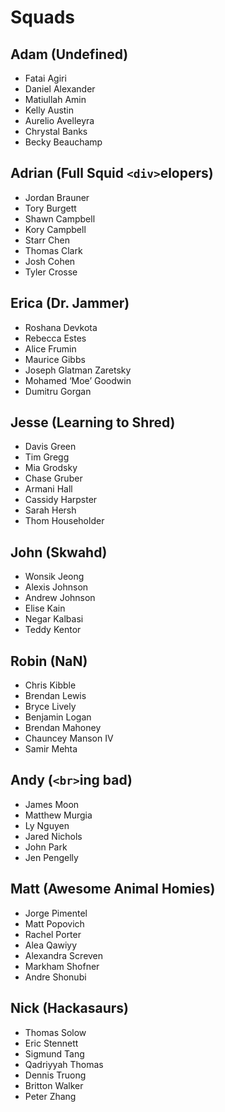 # Squads

## Adam (Undefined)
- Fatai Agiri
- Daniel Alexander
- Matiullah Amin
- Kelly Austin
- Aurelio Avelleyra
- Chrystal Banks
- Becky Beauchamp

## Adrian (Full Squid `<div>`elopers)
- Jordan Brauner
- Tory Burgett
- Shawn	Campbell
- Kory Campbell
- Starr	Chen
- Thomas Clark
- Josh Cohen
- Tyler	Crosse

## Erica (Dr. Jammer)
- Roshana	Devkota
- Rebecca	Estes
- Alice	Frumin
- Maurice	Gibbs
- Joseph	Glatman Zaretsky
- Mohamed ‘Moe’	Goodwin
- Dumitru	Gorgan

## Jesse (Learning to Shred)
- Davis Green
- Tim Gregg
- Mia Grodsky
- Chase	Gruber
- Armani Hall
- Cassidy Harpster
- Sarah Hersh
- Thom Householder

## John (Skwahd)
- Wonsik Jeong
- Alexis Johnson
- Andrew Johnson
- Elise	Kain
- Negar	Kalbasi
- Teddy	Kentor

## Robin (NaN)
- Chris	Kibble
- Brendan	Lewis
- Bryce	Lively
- Benjamin	Logan
- Brendan	Mahoney
- Chauncey	Manson IV
- Samir	Mehta

## Andy (`<br>`ing bad)
- James	Moon
- Matthew	Murgia
- Ly Nguyen
- Jared	Nichols
- John Park
- Jen Pengelly

## Matt (Awesome Animal Homies)
- Jorge	Pimentel
- Matt Popovich
- Rachel Porter
- Alea Qawiyy
- Alexandra	Screven
- Markham	Shofner
- Andre	Shonubi

## Nick (Hackasaurs)
- Thomas Solow
- Eric Stennett
- Sigmund Tang
- Qadriyyah Thomas
- Dennis Truong
- Britton Walker
- Peter Zhang
